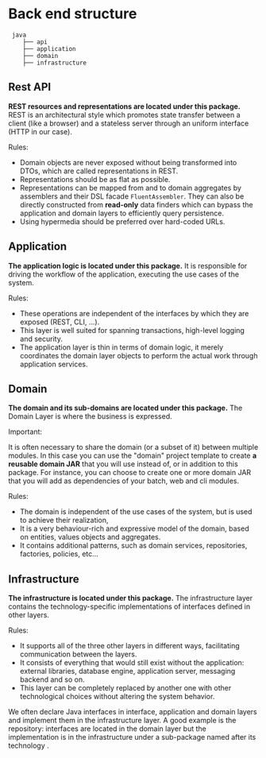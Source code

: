 # Back end structure

```
 java
    ├── api
    ├── application
    ├── domain
    ├── infrastructure
```

## Rest API
**REST resources and representations are located under this package.** REST is an architectural style which promotes
state transfer between a client (like a browser) and a stateless server through an uniform interface (HTTP in our case).

Rules:

* Domain objects are never exposed without being transformed into DTOs, which are called representations in REST.
* Representations should be as flat as possible.
* Representations can be mapped from and to domain aggregates by assemblers and their DSL facade `FluentAssembler`. They
can also be directly constructed from **read-only** data finders which can bypass the application and domain layers to
efficiently query persistence.
* Using hypermedia should be preferred over hard-coded URLs.

## Application
**The application logic is located under this package.** It is responsible for driving the workflow of the application,
executing the use cases of the system.

Rules:

* These operations are independent of the interfaces by which they are exposed (REST, CLI, ...).
* This layer is well suited for spanning transactions, high-level logging and security.
* The application layer is thin in terms of domain logic, it merely coordinates the domain layer objects to perform the
actual work through application services.

## Domain

**The domain and its sub-domains are located under this package.** The Domain Layer is where the business is expressed.

Important:

It is often necessary to share the domain (or a subset of it) between multiple modules. In this case you can use the
"domain" project template to create **a reusable domain JAR** that you will use instead of, or in addition to this package.
For instance, you can choose to create one or more domain JAR that you will add as dependencies of your batch, web and
cli modules.

Rules:

* The domain is independent of the use cases of the system, but is used to achieve their realization,
* It is a very behaviour-rich and expressive model of the domain, based on entities, values objects and aggregates.
* It contains additional patterns, such as domain services, repositories, factories, policies, etc...

## Infrastructure
**The infrastructure is located under this package.** The infrastructure layer contains the technology-specific
implementations of interfaces defined in other layers.

Rules:

* It supports all of the three other layers in different ways, facilitating communication between the layers.
* It consists of everything that would still exist without the application: external libraries, database engine, application
server, messaging backend and so on.
* This layer can be completely replaced by another one with other technological choices without altering the system behavior.

We often declare Java interfaces in interface, application and domain layers and implement them in the infrastructure layer.
A good example is the repository: interfaces are located in the domain layer but the implementation is in the infrastructure
under a sub-package named after its technology .

